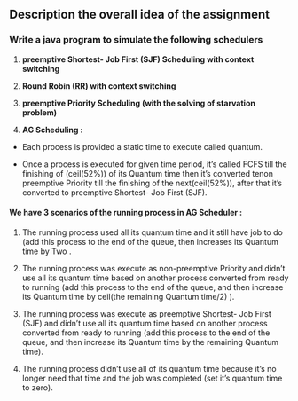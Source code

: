 ## Description the overall idea of ​​the assignment 
### Write a java program to simulate the following schedulers 

1. **preemptive Shortest- Job First (SJF) Scheduling with context switching**
2. **Round Robin (RR) with context switching** 
3. **preemptive Priority Scheduling (with the solving of starvation problem)**

4. **AG Scheduling :**
- Each process is provided a static time to execute called quantum.

- Once a process is executed for given time period, it’s called FCFS till the
finishing of (ceil(52%)) of its Quantum time then it’s converted tenon
preemptive Priority till the finishing of the next(ceil(52%)), after that it’s
converted to preemptive Shortest- Job First (SJF).

#### **We have 3 scenarios of the running process in AG Scheduler :**
1. The running process used all its quantum time and it still have job to
do (add this process to the end of the queue, then increases its Quantum time by Two .

2. The running process was execute as non-preemptive Priority and
didn’t use all its quantum time based on another process converted 
from ready to running (add this process to the end of the queue, and
then increase its Quantum time by ceil(the remaining Quantum
time/2) ).

3. The running process was execute as preemptive Shortest- Job First
(SJF) and didn’t use all its quantum time based on another process
converted from ready to running (add this process to the end of the
queue, and then increase its Quantum time by the remaining
Quantum time).

4. The running process didn’t use all of its quantum time because it’s no
longer need that time and the job was completed (set it’s quantum time to zero).
